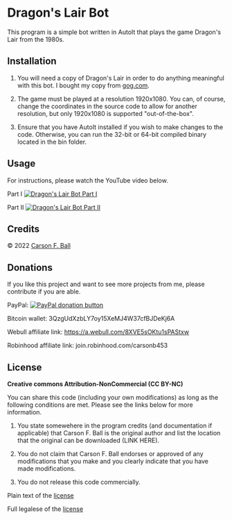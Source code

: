 Dragon's Lair Bot
===============

This program is a simple bot written in AutoIt that plays the game Dragon's Lair from the 1980s.

Installation
------------
1. You will need a copy of Dragon's Lair in order to do anything meaningful with this bot.  I
bought my copy from [gog.com](https://www.gog.com/game/dragons_lair_trilogy).

2. The game must be played at a resolution 1920x1080.  You can, of course, change the coordinates
in the source code to allow for another resolution, but only 1920x1080 is supported
"out-of-the-box".

3. Ensure that you have AutoIt installed if you wish to make changes to the code.  Otherwise, you
can run the 32-bit or 64-bit compiled binary located in the bin folder.

Usage
-----
For instructions, please watch the YouTube video below.

Part I
[![Dragon's Lair Bot Part I](http://i3.ytimg.com/vi/oqMIaMbFbCs/hqdefault.jpg)](https://youtu.be/oqMIaMbFbCs)

Part II
[![Dragon's Lair Bot Part II](http://i3.ytimg.com/vi/MyS4BygKH8U/hqdefault.jpg)](https://youtu.be/MyS4BygKH8U)

Credits
-------
© 2022 [Carson F. Ball](<mailto://carson@ballweb.org>)

Donations
---------
If you like this project and want to see more projects from me, please contribute if you are able.

PayPal: [![PayPal donation button](https://www.paypalobjects.com/en_US/i/btn/btn_donate_LG.gif)](https://www.paypal.com/cgi-bin/webscr?cmd=_s-xclick&hosted_button_id=CT5XNBHGD5TEN)

Bitcoin wallet: 3QzgUdXzbLY7oy15XeMJ4W37cfBJDeKj6A

Webull affiliate link: https://a.webull.com/8XVE5sOKtu1sPAStxw

Robinhood affiliate link: join.robinhood.com/carsonb453

License
-------
**Creative commons Attribution-NonCommercial (CC BY-NC)**

You can share this code (including your own modifications) as long as the following conditions are
met.  Please see the links below for more information.

1. You state somewehere in the program credits (and documentation if applicable) that Carson F. Ball
is the original author and list the location that the original can be downloaded (LINK HERE).

2. You do not claim that Carson F. Ball endorses or approved of any modifications that you make and
you clearly indicate that you have made modifications.

3. You do not release this code commercially.

Plain text of the [license](https://creativecommons.org/licenses/by-nc/4.0/)

Full legalese of the [license](https://creativecommons.org/licenses/by-nc/4.0/legalcode)
